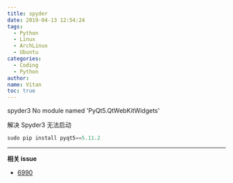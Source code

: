```yaml
---
title: spyder
date: 2019-04-13 12:54:24
tags:
  - Python
  - Linux
  - ArchLinux
  - Ubuntu
categories:
  - Coding
  - Python
author:
name: Vitan
toc: true
---
```

spyder3 No module named 'PyQt5.QtWebKitWidgets'
<!--more-->
解决 Spyder3 无法启动
```python
sudo pip install pyqt5==5.11.2
```

---
**相关 issue**
- [6990](https://github.com/spyder-ide/spyder/issues/6990)
